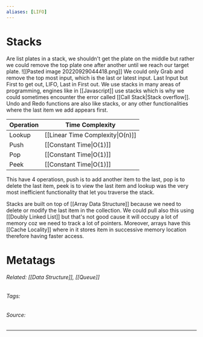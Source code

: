 ```yaml
---
aliases: [LIFO]
---
```

# Stacks
Are list plates in a stack, we shouldn't get the plate on the middle but rather we could remove the top plate one after another  until we reach our target plate. ![[Pasted image 20220929044418.png]]
We could only Grab and remove the top most input, which is the last or latest input. Last Input but First to get out, LIFO, Last in First out. 
We use stacks in many areas of programming, engines like in [[Javascript]] use stacks which is why we could sometimes encounter the error called [[Call Stack|Stack overflow]]. Undo and Redo functions are also like stacks, or any other functionalities where the last item we add appears first. 

| Operation | Time Complexity                   |
| --------- | --------------------------------- |
| Lookup    | [[Linear  Time Complexity\|O(n)]] |
| Push      | [[Constant Time\|O(1)]]           |
| Pop       | [[Constant Time\|O(1)]]           |
| Peek      | [[Constant Time\|O(1)]]           |

This have 4 operatiosn, push is to add another item to the last, pop is to delete the last item, peek is to view the last item and lookup was the very most inefficient functionality that let you traverse the stack.

Stacks are built on top of [[Array Data Structure]] because we need to delete or modify the last item in the collection. We could pull also this using [[Doubly Linked List]] but that's not good cause it will occupy a lot of memory coz we need to track a lot of pointers. Moreover, arrays have this [[Cache Locality]] where in it stores item in successive memory location therefore having faster access. 

# Metatags
###### Related: [[Data Structure]], [[Queue]]
###### Tags: 
###### Source: 

---

